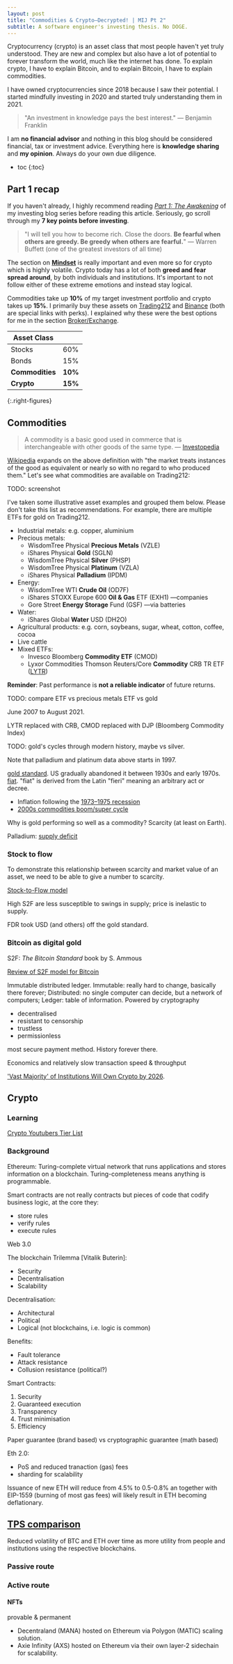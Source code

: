 ```yaml
---
layout: post
title: "Commodities & Crypto—Decrypted! | MIJ Pt 2"
subtitle: A software engineer's investing thesis. No DOGE.
---
```


Cryptocurrency (crypto) is an asset class that most people haven't yet truly understood.
They are new and complex but also have a lot of potential to forever transform the world,
much like the internet has done.
To explain crypto, I have to explain Bitcoin,
and to explain Bitcoin, I have to explain commodities.

I have owned cryptocurrencies since 2018 because I saw their potential.
I started mindfully investing in 2020
and started truly understanding them in 2021.

> "An investment in knowledge pays the best interest." — Benjamin Franklin

<p class="alert alert-warning" role="alert">
<i class="fa fa-exclamation-circle" aria-hidden="true"></i>
I am <strong>no financial advisor</strong> and nothing in this blog should be considered financial, tax or investment advice.
Everything here is <strong>knowledge sharing</strong> and <strong>my opinion</strong>.
Always do your own due diligence.
</p>

- toc
{:toc}

## Part 1 recap

If you haven't already, I highly recommend reading [_Part 1: The Awakening_](/blog/my-investing-journey-1-the-awakening/)
of my investing blog series before reading this article.
Seriously, go scroll through my **7 key points before investing**.

> "I will tell you how to become rich. Close the doors. **Be fearful when others are greedy. Be greedy when others are fearful.**" — Warren Buffett (one of the greatest investors of all time)

The section on [**Mindset**](/blog/my-investing-journey-1-the-awakening/#mindset) is really important
and even more so for crypto which is highly volatile.
Crypto today has a lot of both **greed and fear spread around**,
by both individuals and institutions.
It's important to not follow either of these extreme emotions and instead stay logical.

Commodities take up **10%** of my target investment portfolio and crypto takes up **15%**.
I primarily buy these assets on [Trading212](https://www.trading212.com/invite/FMqHiTlg)
and [Binance](https://guy.coinbureau.com/binance/) (both are special links with perks).
I explained why these were the best options for me in the section
[Broker/Exchange](/blog/my-investing-journey-1-the-awakening/#brokerexchange).

| Asset Class     |         |
|-----------------|---------|
| Stocks          |   60%   |
| Bonds           |   15%   |
| **Commodities** | **10%** |
| **Crypto**      | **15%** |
{:.right-figures}

## Commodities

> A commodity is a basic good used in commerce that is interchangeable with other goods of the same type.
— [Investopedia](https://www.investopedia.com/terms/c/commodity.asp)

[Wikipedia](https://en.wikipedia.org/wiki/Commodity) expands on the above definition with
"the market treats instances of the good as equivalent or nearly so with no regard to who produced them."
Let's see what commodities are available on Trading212:

TODO: screenshot

I've taken some illustrative asset examples and grouped them below.
Please don't take this list as recommendations.
For example, there are multiple ETFs for gold on Trading212.

- Industrial metals: e.g. copper, aluminium
- Precious metals:
  - WisdomTree Physical **Precious Metals** (VZLE)
  - iShares Physical **Gold** (SGLN)
  - WisdomTree Physical **Silver** (PHSP)
  - WisdomTree Physical **Platinum** (VZLA)
  - iShares Physical **Palladium** (IPDM)
- Energy:
  - WisdomTree WTI **Crude Oil** (OD7F)
  - iShares STOXX Europe 600 **Oil & Gas** ETF (EXH1) &mdash;companies
  - Gore Street **Energy Storage** Fund (GSF) &mdash;via batteries
- Water:
  - iShares Global **Water** USD (DH2O)
- Agricultural products: e.g. corn, soybeans, sugar, wheat, cotton, coffee, cocoa
- Live cattle
- Mixed ETFs:
  - Invesco Bloomberg **Commodity ETF** (CMOD)
  - Lyxor Commodities Thomson Reuters/Core **Commodity** CRB TR ETF ([LYTR](https://www.lyxoretf.co.uk/en/retail/products/commodities-etf/lyxor-commodities-refinitivcorecommodity-crb-tr-ucits-etf-acc/lu1829218749/usd))

<div class="alert alert-info" role="alert">
<i class="fa fa-info-circle" aria-hidden="true"></i> <strong>Reminder</strong>: Past performance is <strong>not a reliable indicator</strong> of future returns.
</div>

TODO: compare ETF vs precious metals ETF vs gold

June 2007 to August 2021.

LYTR replaced with CRB, CMOD replaced with DJP (Bloomberg Commodity Index)

TODO: gold's cycles through modern history, maybe vs silver.

Note that palladium and platinum data above starts in 1997.

[gold standard](https://www.investopedia.com/ask/answers/09/gold-standard.asp).
US gradually abandoned it between 1930s and early 1970s.
[fiat](https://www.investopedia.com/terms/f/fiatmoney.asp).
"fiat" is derived from the Latin "fieri" meaning an arbitrary act or decree.

- Inflation following the [1973–1975 recession](https://en.wikipedia.org/wiki/1973%E2%80%931975_recession)
- [2000s commodities boom/super cycle](https://en.wikipedia.org/wiki/2000s_commodities_boom)

Why is gold performing so well as a commodity?
Scarcity
(at least on Earth).

Palladium:
[supply deficit](https://investingnews.com/daily/resource-investing/precious-metals-investing/palladium-investing/palladium-outlook/)

### Stock to flow

To demonstrate this relationship between scarcity and market value of an asset,
we need to be able to give a number to scarcity.

[Stock-to-Flow model](https://medium.com/@100trillionUSD/modeling-bitcoins-value-with-scarcity-91fa0fc03e25)

High S2F are less susceptible to swings in supply;
price is inelastic to supply.

FDR took USD (and others) off the gold standard.

### Bitcoin as digital gold

S2F:
_The Bitcoin Standard_ book by S. Ammous

[Review of S2F model for Bitcoin](https://youtu.be/jfjjWAmGks4)

Immutable distributed ledger.
Immutable: really hard to change, basically there forever;
Distributed: no single computer can decide, but a network of computers;
Ledger: table of information.
Powered by cryptography

- decentralised
- resistant to censorship
- trustless
- permissionless

most secure payment method.
History forever there.

Economics and relatively slow transaction speed & throughput

['Vast Majority' of Institutions Will Own Crypto by 2026](https://decrypt.co/76380/vast-majority-institutions-will-own-crypto-2026-fidelity).

## Crypto

### Learning

[Crypto Youtubers Tier List](https://www.reddit.com/r/CryptoCurrency/comments/mekhv7/crypto_youtubers_tier_list/)

### Background

Ethereum:
Turing-complete virtual network that runs applications and stores information on a blockchain.
Turing-completeness means anything is programmable.

Smart contracts are not really contracts but pieces of code that codify business logic, at the core they:

- store rules
- verify rules
- execute rules


Web 3.0

The blockchain Trilemma [Vitalik Buterin]:

- Security
- Decentralisation
- Scalability

Decentralisation:

- Architectural
- Political
- Logical (not blockchains, i.e. logic is common)

Benefits:

- Fault tolerance
- Attack resistance
- Collusion resistance (political?)

Smart Contracts:

1. Security
2. Guaranteed execution
3. Transparency
4. Trust minimisation
5. Efficiency

Paper guarantee (brand based) vs cryptographic guarantee (math based)

Eth 2.0:

- PoS and reduced tranaction (gas) fees
- sharding for scalability

Issuance of new ETH will reduce from 4.5% to 0.5-0.8% an together with EIP-1559 (burning of most gas fees) will likely result in ETH becoming deflationary.

[TPS comparison](https://twitter.com/coin98analytics/status/1318748458052825088)
---

Reduced volatility of BTC and ETH over time as more utility from people and institutions using the respective blockchains.

### Passive route

### Active route

#### NFTs

provable & permanent

- Decentraland (MANA) hosted on Ethereum via Polygon (MATIC) scaling solution.
- Axie Infinity (AXS) hosted on Ethereum via their own layer-2 sidechain for scalability.
